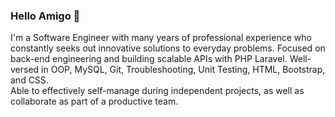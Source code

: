 ### Hello Amigo  👋
I'm a Software Engineer with many years of professional experience who constantly seeks out innovative solutions to everyday problems. Focused on back-end engineering and building scalable APIs with PHP Laravel. Well-versed in OOP, MySQL, Git, Troubleshooting, Unit Testing, HTML, Bootstrap, and CSS.  
Able to effectively self-manage during independent projects, as well as collaborate as part of a productive team. 

<!--
**Angwa/angwa** is a ✨ _special_ ✨ repository because its `README.md` (this file) appears on your GitHub profile.



Here are some ideas to get you started:

- 🔭 I’m currently working on ...
- 🌱 I’m currently learning ...
- 👯 I’m looking to collaborate on ...
- 🤔 I’m looking for help with ...
- 💬 Ask me about ...
- 📫 How to reach me: ...
- 😄 Pronouns: ...
- ⚡ Fun fact: ...
-->
